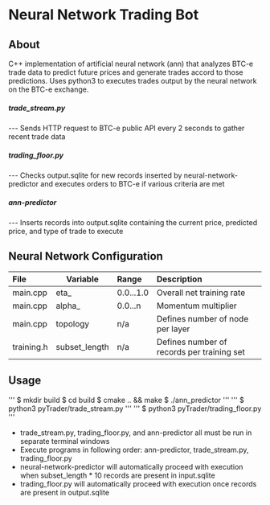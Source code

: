 # Neural Network Trading Bot
## About
C++ implementation of artificial neural network (ann) that analyzes BTC-e trade data to predict future 
prices and generate trades accord to those predictions. Uses python3 to executes trades output 
by the neural network on the BTC-e exchange.

##### trade_stream.py 
--- Sends HTTP request to BTC-e public API every 2 seconds to gather recent trade data

##### trading_floor.py
--- Checks output.sqlite for new records inserted by neural-network-predictor and executes orders to BTC-e if various criteria are met

##### ann-predictor
--- Inserts records into output.sqlite containing the current price, predicted price, and type of trade to execute 

## Neural Network Configuration
| File       | Variable      | Range     | Description                                |
| :--------- | ------------- | :-------- | :----------------------------------------- |
| main.cpp   | eta_          | 0.0...1.0 | Overall net training rate                  |
| main.cpp   | alpha_        | 0.0...n   | Momentum multiplier                        |
| main.cpp   | topology      | n/a       | Defines number of node per layer           |
| training.h | subset_length | n/a       | Defines number of records per training set |

## Usage
'''
$ mkdir build
$ cd build
$ cmake .. && make
$ ./ann_predictor
'''
'''
$ python3 pyTrader/trade_stream.py
'''
'''
$ python3 pyTrader/trading_floor.py
'''

- trade_stream.py, trading_floor.py, and ann-predictor all must be run in separate terminal windows
- Execute programs in following order: ann-predictor, trade_stream.py, trading_floor.py
- neural-network-predictor will automatically proceed with execution when subset_length * 10 records are present in input.sqlite
- trading_floor.py will automatically proceed with execution once records are present in output.sqlite